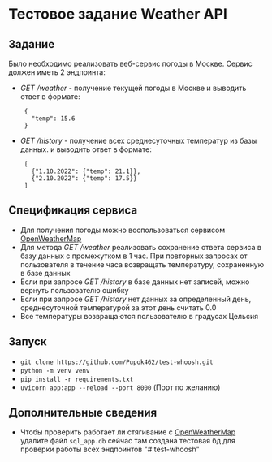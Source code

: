 # Тестовое задание Weather API

## Задание
Было необходимо реализовать веб-сервис погоды в Москве. Сервис должен иметь 2 эндпоинта:
- *GET /weather* - получение текущей погоды в Москве и выводить ответ в формате:
   ```
    {
      "temp": 15.6
    }
   ```

- *GET /history* - получение всех среднесуточных температур из базы данных.
и выводить ответ в формате:
   ```
    [
      {"1.10.2022": {"temp": 21.1}},
      {"2.10.2022": {"temp": 17.5}}
    ]
   ```

## Спецификация сервиса
- Для получения погоды можно воспользоваться сервисом [OpenWeatherMap](https://openweathermap.org/api/one-call-3)
- Для метода *GET /weather* реализовать сохранение ответа сервиса в базу данных с промежутком в 1 час. При повторных запросах от пользователя в течение часа возвращать температуру, сохраненную в базе данных
- Если при запросе *GET /history* в базе данных нет записей, можно вернуть пользователю ошибку
- Если при запросе *GET /history* нет данных за определенный день, среднесуточной температурой за этот день считать 0.0
- Все температуры возвращаются пользователю в градусах Цельсия

## Запуск
  - `git clone https://github.com/Pupok462/test-whoosh.git`
  - `python -m venv venv`
  - `pip install -r requirements.txt`
  - `uvicorn app:app --reload --port 8000` (Порт по желанию)
## Дополнительные сведения
 - Чтобы проверить работает ли стягивание с [OpenWeatherMap](https://openweathermap.org/api/one-call-3) удалите файл `sql_app.db` сейчас там создана тестовая бд для проверки работы всех эндпоинтов
"# test-whoosh" 

